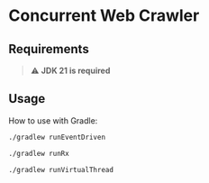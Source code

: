 # Concurrent Web Crawler
## Requirements
> ⚠️
> **JDK 21 is required**
## Usage
How to use with Gradle:
```bash
./gradlew runEventDriven
```
```bash
./gradlew runRx
```
```bash
./gradlew runVirtualThread
```
